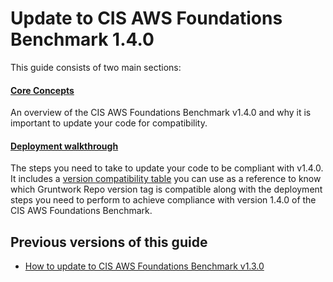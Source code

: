 # Update to CIS AWS Foundations Benchmark 1.4.0

This guide consists of two main sections:

<div className="dlist">

#### [Core Concepts](./core-concepts.md)

An overview of the CIS AWS Foundations Benchmark v1.4.0 and why it is important to update your code for compatibility.

#### [Deployment walkthrough](./deployment-walkthrough/step-1-update-references-to-the-gruntwork-infrastructure-as-code-library.md)

The steps you need to take to update your code to be compliant with v1.4.0. It includes a
[version compatibility table](./deployment-walkthrough/step-1-update-references-to-the-gruntwork-infrastructure-as-code-library.md#compatibility-table) you can use as a reference to know which Gruntwork Repo version
tag is compatible along with the deployment steps you need to perform to achieve compliance with version 1.4.0 of the
CIS AWS Foundations Benchmark.

</div>

## Previous versions of this guide

- [How to update to CIS AWS Foundations Benchmark v1.3.0](/guides/stay-up-to-date/cis/cis-1.3.0)


<!-- ##DOCS-SOURCER-START
{"sourcePlugin":"local-copier","hash":"17fec984c7dd73e582569161c07af67c"}
##DOCS-SOURCER-END -->
